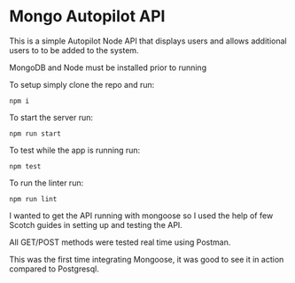 # Mongo Autopilot API

This is a simple Autopilot Node API that displays users and allows additional users to to be added to the system.

MongoDB and Node must be installed prior to running

To setup simply clone the repo and run:
```
npm i
```
To start the server run:
```
npm run start
```
To test while the app is running run:
```
npm test
```
To run the linter run:
```
npm run lint
```
I wanted to get the API running with mongoose so I used the help of few Scotch guides in setting up and testing the API.

All GET/POST methods were tested real time using Postman.

This was the first time integrating Mongoose, it was good to see it in action compared to Postgresql.
